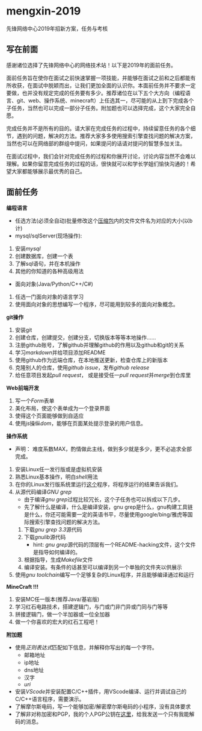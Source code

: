 # mengxin-2019
先锋网络中心2019年招新方案，任务与考核

## 写在前面
感谢诸位选择了先锋网络中心的网络技术站！以下是2019年的面前任务。

面前任务旨在使你在面试之前快速掌握一项技能，并能够在面试之前和之后都能有所收获，在面试中脱颖而出，让我们更加全面的认识你。本面前任务并不要求一定要做，也并没有规定完成的任务要有多少。推荐诸位在以下五个大方向（编程语言、git、web、操作系统、minecraft）上任选其一，尽可能的从上到下完成各个子任务，当然也可以完成一部分子任务。附加题也可以选择完成，这个大家完全自愿。

完成任务并不是所有的目的。请大家在完成任务的过程中，持续留意任务的各个细节，遇到的问题，解决的方法。推荐大家多多使用搜索引擎查找问题的解决方案，当然也可以在网络部的群组中提问，如果提问的话请对提问的智慧多加关注。

在面试过程中，我们会针对完成任务的过程和你展开讨论，讨论内容当然不会难以理解。如果你留意完成任务的过程的话，很快就可以和学长学姐们愉快沟通的！希望大家都能够展示最优秀的自己。

## 面前任务
**编程语言**
- 任选方法(必须全自动)批量修改这个[压缩包](./网络部文件考核.zip)内的文件文件名为对应的大小(以b计)
- mysql/sqlServer(现场操作):
 1. 安装*mysql*
 2. 创建数据库，创建一个表
 3. 了解sql语句，并在本机操作
 4. 其他的你知道的各种高级用法
- 面向对象(Java/Python/C++/C#)
 1. 任选一门面向对象的语言学习
 2. 使用面向对象的思想编写一个程序，尽可能用到较多的面向对象概念。

**git操作**
1. 安装git
2. 创建仓库，创建提交，创建分支，切换版本等等本地操作……
3. 注册github账号，了解github并理解github的作用以及github和git的关系
4. 学习*markdown*并给项目添加README
5. 使用github作为远端仓库，在本地推送更新，检查仓库上的新版本
6. 克隆别人的仓库，使用*github issue*，发布*github release*
7. 给任意项目发起*pull request*， 或是接受任一*pull request*并*merge*到仓库里
 
**Web前端开发**
1. 写一个*Form*表单
2. 美化布局，使这个表单成为一个登录界面
3. 使得这个页面能够做到自适应
4. 使用*js*操纵*dom*，能够在页面某处提示登录的用户信息。
 
**操作系统**
 - 声明： 难度系数MAX，酌情做此主线，做到多少就是多少，更不必追求全部完成。
 1. 安装Linux任一发行版或是虚拟机安装
 2. 熟悉Linux基本操作，明白*shell*用法
 3. 在你的Linux发行版系统里运行[这个](./mengxin_string.o)程序，将程序运行的结果告诉我们。
 4. 从源代码编译*GNU grep*
    - 由于编译*gnu grep*过程比较冗长，这个子任务也可以拆成以下几步。
    - 先了解什么是编译，什么是编译安装，gnu grep是什么，gnu构建工具链是什么，你还可能需要一定的英语书平，尽量使用google/bing/雅虎等国际搜索引擎查找问题的解决方法。
    1. 下载*gnu grep 3.3*源代码
    2. 下载*gnulib*源代码
       - hint: *gnu grep*源代码的顶层有一个README-hacking文件，这个文件是指导如何编译的。
    3. 根据指导，生成*Makefile*文件
    4. 编译安装。有条件的话甚至可以编译到另一个单独的文件夹以供展示
  5. 使用*gnu toolchain*编写一个足够复杂的Linux程序，并且能够编译通过和运行
 
**MineCraft !!!**
 1. 安装MC任一版本(推荐Java/基岩版)
 2. 学习红石电路技术，搭建逻辑门，与门或门非门异或门同与门等等
 3. 拼接逻辑门，做一个半加器或一位全加器
 4. 做一个你喜欢的宏大的红石工程吧！
 
**附加题**
 - 使用*正则表达式*匹配如下信息，并解释你写出的每一个字符。
   - 邮箱地址
   - ip地址
   - dns地址
   - 汉字
   - *uri*
 - 安装*VScode*并安装配置C/C++插件，用VScode编译、运行并调试自己的C/C++语言程序，需要演示。
 - 了解摩尔斯电码，写一个能够加密/解密摩尔斯电码的小程序，没有具体要求
 - 了解非对称加密和PGP，我的个人PGP公钥在[这里](./rubinposter.gpg)，给我发送一个只有我能解码的消息。
